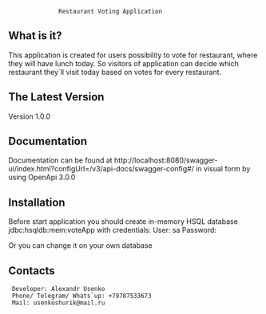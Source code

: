                   Restaurant Voting Application

What is it?
-----------

This application is created for users possibility to vote for restaurant, where they will 
have lunch today. So visitors of application can decide which restaurant they`ll visit today 
based on votes for every restaurant.

The Latest Version
------------------

Version 1.0.0

Documentation
-------------

Documentation can be found at 
http://localhost:8080/swagger-ui/index.html?configUrl=/v3/api-docs/swagger-config#/
in visual form by using OpenApi 3.0.0

Installation
------------

Before start application you should create in-memory HSQL database jdbc:hsqldb:mem:voteApp
with credentials:
User: sa
Password: 

Or you can change it on your own database

Contacts
--------
     Developer: Alexandr Usenko
     Phone/ Telegram/ Whats`up: +79787533673
     Mail: usenkoshurik@mail.ru
